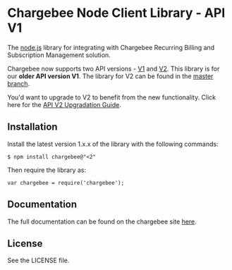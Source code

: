 # Chargebee Node Client Library - API V1

The [node.js](http://nodejs.org/) library for integrating with Chargebee Recurring Billing and Subscription Management solution.

Chargebee now supports two API versions - [V1](https://apidocs.chargebee.com/docs/api/v1) and [V2](https://apidocs.chargebee.com/docs/api). This library is for our <b>older API version V1</b>. The library for V2 can be found in the [master branch](https://github.com/chargebee/chargebee-node). 

You'd want to upgrade to V2 to benefit from the new functionality. Click here for the [API V2 Upgradation Guide](https://apidocs.chargebee.com/docs/api/v1#api-v2-upgradation-guide).


## Installation

Install the latest version 1.x.x of the library with the following commands:

	$ npm install chargebee@"<2"

Then require the library as:

	var chargebee = require('chargebee');

## Documentation

The full documentation can be found on the chargebee site [here](https://apidocs.chargebee.com/docs/api/v1/?lang=node).


## License

See the LICENSE file.

